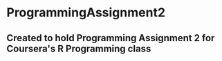 ProgrammingAssignment2
======================

## Created to hold Programming Assignment 2 for Coursera's R Programming class 
